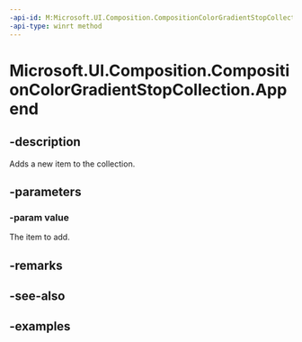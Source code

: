 ```yaml
---
-api-id: M:Microsoft.UI.Composition.CompositionColorGradientStopCollection.Append(Microsoft.UI.Composition.CompositionColorGradientStop)
-api-type: winrt method
---
```


<!-- Method syntax.
public void CompositionColorGradientStopCollection.Append(CompositionColorGradientStop value)
-->

# Microsoft.UI.Composition.CompositionColorGradientStopCollection.Append

## -description

Adds a new item to the collection.

## -parameters
### -param value

The item to add.

## -remarks

## -see-also

## -examples

